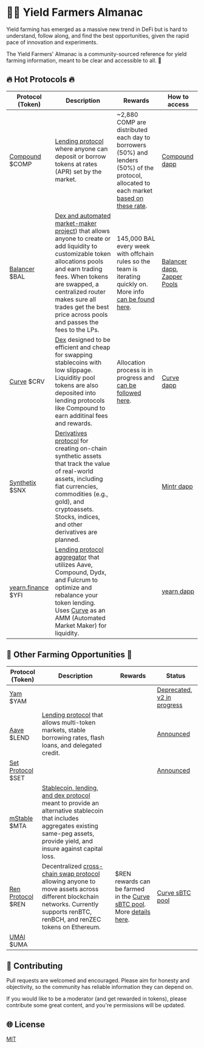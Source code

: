
# 👨‍🌾 Yield Farmers Almanac
Yield farming has emerged as a massive new trend in DeFi but is hard to understand, follow along, and find the best opportunities, given the rapid pace of innovation and experiments.

The Yield Farmers' Almanac is a community-sourced reference for yield farming information, meant to be clear and accessible to all. 🤗

## 🔥 Hot Protocols 🔥
|Protocol (Token)|Description|Rewards|How to access|
|---|---|---|---|
|[Compound](/protocols/compound.md) $COMP|[Lending protocol]((https://compound.finance/)) where anyone can deposit or borrow tokens at rates (APR) set by the market.|~2,880 COMP are distributed each day to borrowers (50%) and lenders (50%) of the protocol, allocated to each market [based on these rate](https://compound.finance/governance/comp).|[Compound dapp](https://app.compound.finance/)|
|[Balancer](/protocols/balancer.md) $BAL|[Dex and automated market-maker project](https://balancer.finance/)) that allows anyone to create or add liquidity to customizable token allocations pools and earn trading fees. When tokens are swapped, a centralized router  makes sure all trades get the best price across pools and passes the fees to the LPs.|145,000 BAL every week with offchain rules so the team is iterating quickly on. More info [can be found here](https://forum.balancer.finance/).|[Balancer dapp](https://pools.balancer.exchange/#/), [Zapper Pools](https://www.zapper.fi/invest)|
|[Curve](https://www.curve.fi/) $CRV|[Dex](https://www.curve.fi/) designed to be efficient and cheap for swapping stablecoins with low slippage. Liquiditiy pool tokens are also deposited into lending protocols like Compound to earn additinal fees and rewards.|Allocation process is in progress and [can be followed here](https://guides.curve.fi/how-to-earn-and-claim-crv/).|[Curve dapp](https://www.curve.fi/)|
|[Synthetix](/protocols/synthetix.md) $SNX|[Derivatives protocol](https://www.synthetix.io/) for creating on-chain synthetic assets that track the value of real-world assets, including fiat currencies, commodities (e.g., gold), and cryptoassets. Stocks, indices, and other derivatives are planned.||[Mintr dapp](https://www.synthetix.io/products/mintr)|
|[yearn.finance](/protocols/yfi.md) $YFI|[Lending protocol aggregator](https://yearn.finance/) that utilizes Aave, Compound, Dydx, and Fulcrum to optimize and rebalance your token lending. Uses [Curve](https://www.curve.fi/) as an AMM (Automated Market Maker) for liquidity.||[yearn dapp](https://yearn.finance/)|

## 🍠 Other Farming Opportunities 🌽
|Protocol (Token)|Description|Rewards|Status|
|---|---|---|---|
|[Yam](https://yam.finance/) $YAM|||[Deprecated, v2 in progress](#)|
|[Aave](/protocols/aave.md) $LEND|[Lending protocol](https://aave.com/) that allows multi-token markets, stable borrowing rates, flash loans, and delegated credit.||[Announced](#)|
|[Set Protocol](https://www.tokensets.com/) $SET|||[Announced](#)|
|[mStable](https://mstable.org/) $MTA|[Stablecoin, lending, and dex protocol](https://mstable.org/) meant to provide an alternative stablecoin that includes aggregates existing same-peg assets, provide yield, and insure against capital loss.|||
|[Ren Protocol](/protocols/ren.md) $REN|Decentralized [cross-chain swap protocol](https://renproject.io/) allowing anyone to move assets across different blockchain networks. Currently supports renBTC, renBCH, and renZEC tokens on Ethereum.|$REN rewards can be farmed in the [Curve sBTC pool](https://www.curve.fi/sbtc/deposit). More [details here](https://blog.synthetix.io/btc-yield-farming-pool/).|[Curve sBTC pool](https://www.curve.fi/sbtc/deposit)|
|[UMAl](https://umaproject.org/) $UMA||||





## 📝 Contributing
Pull requests are welcomed and encouraged. Please aim for honesty and objectivity, so the community has reliable information they can depend on.

If you would like to be a moderator (and get rewarded in tokens), please contribute some great content, and you're permissions will be updated.

## 🌐 License
[MIT](https://choosealicense.com/licenses/mit/)
